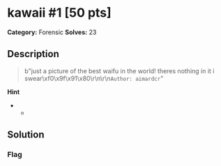 # kawaii #1 [50 pts]

**Category:** Forensic
**Solves:** 23

## Description
>b"just a picture of the best waifu in the world! theres nothing in it i swear\xf0\x9f\x91\x80\r\n\r\n`Author: aimardcr`"

**Hint**
* -

## Solution

### Flag

